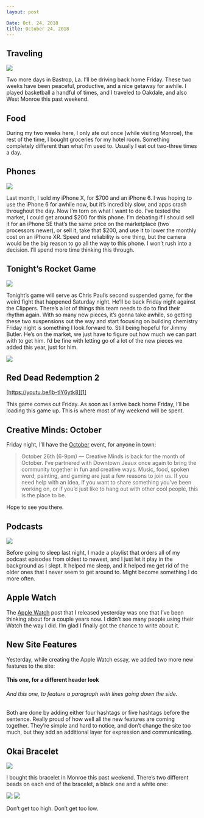 ```yaml
---
layout: post

Date: Oct. 24, 2018
title: October 24, 2018
---
```


## Traveling

![][image-1]

Two more days in Bastrop, La. I’ll be driving back home Friday. These two weeks have been peaceful, productive, and a nice getaway for awhile. I played basketball a handful of times, and I traveled to Oakdale, and also West Monroe this past weekend.

## Food

During my two weeks here, I only ate out once (while visiting Monroe), the rest of the time, I bought groceries for my hotel room. Something completely different than what I’m used to. Usually I eat out two-three times a day.

## Phones

![][image-2]

Last month, I sold my iPhone X, for $700 and an iPhone 6. I was hoping to use the iPhone 6 for awhile now, but it’s incredibly slow, and apps crash throughout the day. Now I’m torn on what I want to do. I’ve tested the market, I could get around $200 for this phone. I’m debating if I should sell it for an iPhone SE that’s the same price on the marketplace (two processors newer), or sell it, take that $200, and use it to lower the monthly cost on an iPhone XR. Speed and reliability is one thing, but the camera would be the big reason to go all the way to this phone. I won’t rush into a decision. I’ll spend more time thinking this through.

## Tonight’s Rocket Game

![][image-3]

Tonight’s game will serve as Chris Paul’s second suspended game, for the weird fight that happened Saturday night. He’ll be back Friday night against the Clippers. There’s a lot of things this team needs to do to find their rhythm again. With so many new pieces, it’s gonna take awhile, so getting these two suspensions out the way and start focusing on building chemistry Friday night is something I look forward to. Still being hopeful for Jimmy Butler. He’s on the market, we just have to figure out how much we can part with to get him. I’d be fine with letting go of a lot of the new pieces we added this year, just for him.

![][image-4]

## Red Dead Redemption 2

[https://youtu.be/lb-tlY6ytk8][1]

This game comes out Friday. As soon as I arrive back home Friday, I’ll be loading this game up. This is where most of my weekend will be spent.

## Creative Minds: October

Friday night, I’ll have the [October][2] event, for anyone in town:

> October 26th (6-9pm) — Creative Minds is back for the month of October. I’ve partnered with Downtown Jeaux once again to bring the community together in fun and creative ways. Music, food, spoken word, painting, and gaming are just a few reasons to join us. If you need help with an idea, if you want to share something you’ve been working on, or if you’d just like to hang out with other cool people, this is the place to be.

Hope to see you there.

## Podcasts

![][image-5]

Before going to sleep last night, I made a playlist that orders all of my podcast episodes from oldest to newest, and I just let it play in the background as I slept. It helped me sleep, and it helped me get rid of the older ones that I never seem to get around to. Might become something I do more often. 

## Apple Watch

The [Apple Watch][3] post that I released yesterday was one that I’ve been thinking about for a couple years now. I didn’t see many people using their Watch the way I did. I’m glad I finally got the chance to write about it.

## New Site Features

Yesterday, while creating the Apple Watch essay, we added two more new features to the site:

#### This one, for a different header look

###### And this one, to feature a paragraph with lines going down the side.

Both are done by adding either four hashtags or five hashtags before the sentence. Really proud of how well all the new features are coming together. They’re simple and hard to notice, and don’t change the site too much, but they add an additional layer for expression and communicating.

## Okai Bracelet

![][image-6]

I bought this bracelet in Monroe this past weekend. There’s two different beads on each end of the bracelet, a black one and a white one:

![][image-7]
![][image-8]

Don’t get too high. Don’t get too low.

[1]:	https://youtu.be/lb-tlY6ytk8
[2]:	https://nashp.com/creative-minds-october
[3]:	/apple-watch

[image-1]:	https://i.imgur.com/G0PhBMl.jpg
[image-2]:	https://i.imgur.com/BblcQfZ.jpg
[image-3]:	https://i.imgur.com/hOqUU3P.jpg
[image-4]:	https://i.imgur.com/2n8RIy3.jpg
[image-5]:	https://i.imgur.com/gn4WGBS.jpg
[image-6]:	https://i.imgur.com/Q0q8dKn.jpg
[image-7]:	https://i.imgur.com/yfyozxa.jpg
[image-8]:	https://i.imgur.com/fWdxyHp.jpg
